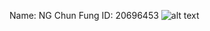 Name: NG Chun Fung
ID: 20696453
![alt text](https://https://github.com/cfngai/comp3111-lab1-2021f/image.png)